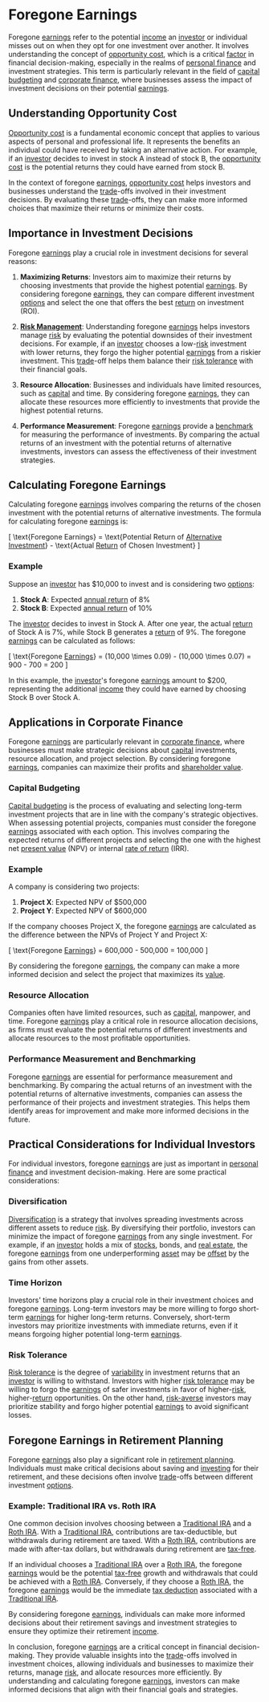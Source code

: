 # Foregone Earnings

Foregone [earnings](../e/earnings.md) refer to the potential [income](../i/income.md) an [investor](../i/investor.md) or individual misses out on when they opt for one investment over another. It involves understanding the concept of [opportunity cost](../o/opportunity_cost.md), which is a critical [factor](../f/factor.md) in financial decision-making, especially in the realms of [personal finance](../p/personal_finance_in_trading.md) and investment strategies. This term is particularly relevant in the field of [capital budgeting](../c/capital_budgeting.md) and [corporate finance](../c/corporate_finance.md), where businesses assess the impact of investment decisions on their potential [earnings](../e/earnings.md). 

## Understanding Opportunity Cost

[Opportunity cost](../o/opportunity_cost.md) is a fundamental economic concept that applies to various aspects of personal and professional life. It represents the benefits an individual could have received by taking an alternative action. For example, if an [investor](../i/investor.md) decides to invest in stock A instead of stock B, the [opportunity cost](../o/opportunity_cost.md) is the potential returns they could have earned from stock B. 

In the context of foregone [earnings](../e/earnings.md), [opportunity cost](../o/opportunity_cost.md) helps investors and businesses understand the [trade](../t/trade.md)-offs involved in their investment decisions. By evaluating these [trade](../t/trade.md)-offs, they can make more informed choices that maximize their returns or minimize their costs.

## Importance in Investment Decisions

Foregone [earnings](../e/earnings.md) play a crucial role in investment decisions for several reasons:

1. **Maximizing Returns**: Investors aim to maximize their returns by choosing investments that provide the highest potential [earnings](../e/earnings.md). By considering foregone [earnings](../e/earnings.md), they can compare different investment [options](../o/options.md) and select the one that offers the best [return](../r/return.md) on investment (ROI).

2. **[Risk Management](../r/risk_management.md)**: Understanding foregone [earnings](../e/earnings.md) helps investors manage [risk](../r/risk.md) by evaluating the potential downsides of their investment decisions. For example, if an [investor](../i/investor.md) chooses a low-[risk](../r/risk.md) investment with lower returns, they forgo the higher potential [earnings](../e/earnings.md) from a riskier investment. This [trade](../t/trade.md)-off helps them balance their [risk tolerance](../r/risk_tolerance.md) with their financial goals.

3. **Resource Allocation**: Businesses and individuals have limited resources, such as [capital](../c/capital.md) and time. By considering foregone [earnings](../e/earnings.md), they can allocate these resources more efficiently to investments that provide the highest potential returns.

4. **Performance Measurement**: Foregone [earnings](../e/earnings.md) provide a [benchmark](../b/benchmark.md) for measuring the performance of investments. By comparing the actual returns of an investment with the potential returns of alternative investments, investors can assess the effectiveness of their investment strategies.

## Calculating Foregone Earnings

Calculating foregone [earnings](../e/earnings.md) involves comparing the returns of the chosen investment with the potential returns of alternative investments. The formula for calculating foregone [earnings](../e/earnings.md) is:

\[ \text{Foregone Earnings} = \text{Potential Return of [Alternative Investment](../a/alternative_investment.md)} - \text{Actual [Return](../r/return.md) of Chosen Investment} \]

### Example

Suppose an [investor](../i/investor.md) has $10,000 to invest and is considering two [options](../o/options.md):

1. **Stock A**: Expected [annual return](../a/annual_return.md) of 8%
2. **Stock B**: Expected [annual return](../a/annual_return.md) of 10%

The [investor](../i/investor.md) decides to invest in Stock A. After one year, the actual [return](../r/return.md) of Stock A is 7%, while Stock B generates a [return](../r/return.md) of 9%. The foregone [earnings](../e/earnings.md) can be calculated as follows:

\[ \text{Foregone [Earnings](../e/earnings.md)} = (10,000 \times 0.09) - (10,000 \times 0.07) = 900 - 700 = 200 \]

In this example, the [investor](../i/investor.md)'s foregone [earnings](../e/earnings.md) amount to $200, representing the additional [income](../i/income.md) they could have earned by choosing Stock B over Stock A.

## Applications in Corporate Finance

Foregone [earnings](../e/earnings.md) are particularly relevant in [corporate finance](../c/corporate_finance.md), where businesses must make strategic decisions about [capital](../c/capital.md) investments, resource allocation, and project selection. By considering foregone [earnings](../e/earnings.md), companies can maximize their profits and [shareholder value](../s/shareholder_value.md).

### Capital Budgeting

[Capital budgeting](../c/capital_budgeting.md) is the process of evaluating and selecting long-term investment projects that are in line with the company's strategic objectives. When assessing potential projects, companies must consider the foregone [earnings](../e/earnings.md) associated with each option. This involves comparing the expected returns of different projects and selecting the one with the highest net [present value](../p/present_value.md) (NPV) or internal [rate of return](../r/rate_of_return.md) (IRR).

### Example

A company is considering two projects:

1. **Project X**: Expected NPV of $500,000
2. **Project Y**: Expected NPV of $600,000

If the company chooses Project X, the foregone [earnings](../e/earnings.md) are calculated as the difference between the NPVs of Project Y and Project X:

\[ \text{Foregone [Earnings](../e/earnings.md)} = 600,000 - 500,000 = 100,000 \]

By considering the foregone [earnings](../e/earnings.md), the company can make a more informed decision and select the project that maximizes its [value](../v/value.md).

### Resource Allocation

Companies often have limited resources, such as [capital](../c/capital.md), manpower, and time. Foregone [earnings](../e/earnings.md) play a critical role in resource allocation decisions, as firms must evaluate the potential returns of different investments and allocate resources to the most profitable opportunities.

### Performance Measurement and Benchmarking

Foregone [earnings](../e/earnings.md) are essential for performance measurement and benchmarking. By comparing the actual returns of an investment with the potential returns of alternative investments, companies can assess the performance of their projects and investment strategies. This helps them identify areas for improvement and make more informed decisions in the future.

## Practical Considerations for Individual Investors

For individual investors, foregone [earnings](../e/earnings.md) are just as important in [personal finance](../p/personal_finance_in_trading.md) and investment decision-making. Here are some practical considerations:

### Diversification

[Diversification](../d/diversification.md) is a strategy that involves spreading investments across different assets to reduce [risk](../r/risk.md). By diversifying their portfolio, investors can minimize the impact of foregone [earnings](../e/earnings.md) from any single investment. For example, if an [investor](../i/investor.md) holds a mix of [stocks](../s/stock.md), bonds, and [real estate](../r/real_estate.md), the foregone [earnings](../e/earnings.md) from one underperforming [asset](../a/asset.md) may be [offset](../o/offset.md) by the gains from other assets.

### Time Horizon

Investors' time horizons play a crucial role in their investment choices and foregone [earnings](../e/earnings.md). Long-term investors may be more willing to forgo short-term [earnings](../e/earnings.md) for higher long-term returns. Conversely, short-term investors may prioritize investments with immediate returns, even if it means forgoing higher potential long-term [earnings](../e/earnings.md).

### Risk Tolerance

[Risk tolerance](../r/risk_tolerance.md) is the degree of [variability](../v/variability.md) in investment returns that an [investor](../i/investor.md) is willing to withstand. Investors with higher [risk tolerance](../r/risk_tolerance.md) may be willing to forgo the [earnings](../e/earnings.md) of safer investments in favor of higher-[risk](../r/risk.md), higher-[return](../r/return.md) opportunities. On the other hand, [risk-averse](../r/risk-averse.md) investors may prioritize stability and forgo higher potential [earnings](../e/earnings.md) to avoid significant losses.

## Foregone Earnings in Retirement Planning

Foregone [earnings](../e/earnings.md) also play a significant role in [retirement planning](../r/retirement_planning.md). Individuals must make critical decisions about saving and [investing](../i/investing.md) for their retirement, and these decisions often involve [trade](../t/trade.md)-offs between different investment [options](../o/options.md).

### Example: Traditional IRA vs. Roth IRA

One common decision involves choosing between a [Traditional IRA](../t/traditional_ira.md) and a [Roth IRA](../r/roth_ira.md). With a [Traditional IRA](../t/traditional_ira.md), contributions are tax-deductible, but withdrawals during retirement are taxed. With a [Roth IRA](../r/roth_ira.md), contributions are made with after-tax dollars, but withdrawals during retirement are [tax-free](../t/tax_free.md).

If an individual chooses a [Traditional IRA](../t/traditional_ira.md) over a [Roth IRA](../r/roth_ira.md), the foregone [earnings](../e/earnings.md) would be the potential [tax-free](../t/tax_free.md) growth and withdrawals that could be achieved with a [Roth IRA](../r/roth_ira.md). Conversely, if they choose a [Roth IRA](../r/roth_ira.md), the foregone [earnings](../e/earnings.md) would be the immediate [tax deduction](../t/tax_deduction.md) associated with a [Traditional IRA](../t/traditional_ira.md).

By considering foregone [earnings](../e/earnings.md), individuals can make more informed decisions about their retirement savings and investment strategies to ensure they optimize their retirement [income](../i/income.md).

In conclusion, foregone [earnings](../e/earnings.md) are a critical concept in financial decision-making. They provide valuable insights into the [trade](../t/trade.md)-offs involved in investment choices, allowing individuals and businesses to maximize their returns, manage [risk](../r/risk.md), and allocate resources more efficiently. By understanding and calculating foregone [earnings](../e/earnings.md), investors can make informed decisions that align with their financial goals and strategies.